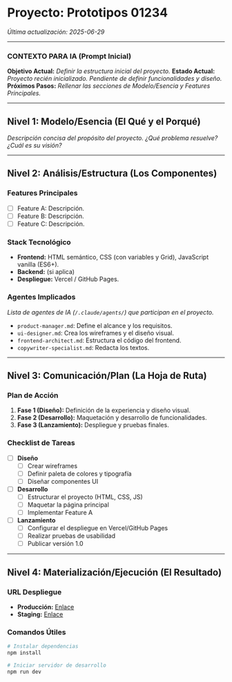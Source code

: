 # Proyecto: Prototipos 01234

*Última actualización: 2025-06-29*

---

### CONTEXTO PARA IA (Prompt Inicial)

**Objetivo Actual:** *Definir la estructura inicial del proyecto.*
**Estado Actual:** *Proyecto recién inicializado. Pendiente de definir funcionalidades y diseño.*
**Próximos Pasos:** *Rellenar las secciones de Modelo/Esencia y Features Principales.*

---

## Nivel 1: Modelo/Esencia (El Qué y el Porqué)

*Descripción concisa del propósito del proyecto. ¿Qué problema resuelve? ¿Cuál es su visión?*

---

## Nivel 2: Análisis/Estructura (Los Componentes)

### Features Principales
- [ ] Feature A: Descripción.
- [ ] Feature B: Descripción.
- [ ] Feature C: Descripción.

### Stack Tecnológico
- **Frontend:** HTML semántico, CSS (con variables y Grid), JavaScript vanilla (ES6+).
- **Backend:** (si aplica)
- **Despliegue:** Vercel / GitHub Pages.

### Agentes Implicados
*Lista de agentes de IA (`/.claude/agents/`) que participan en el proyecto.*
- `product-manager.md`: Define el alcance y los requisitos.
- `ui-designer.md`: Crea los wireframes y el diseño visual.
- `frontend-architect.md`: Estructura el código del frontend.
- `copywriter-specialist.md`: Redacta los textos.

---

## Nivel 3: Comunicación/Plan (La Hoja de Ruta)

### Plan de Acción
1.  **Fase 1 (Diseño):** Definición de la experiencia y diseño visual.
2.  **Fase 2 (Desarrollo):** Maquetación y desarrollo de funcionalidades.
3.  **Fase 3 (Lanzamiento):** Despliegue y pruebas finales.

### Checklist de Tareas
- [ ] **Diseño**
    - [ ] Crear wireframes
    - [ ] Definir paleta de colores y tipografía
    - [ ] Diseñar componentes UI
- [ ] **Desarrollo**
    - [ ] Estructurar el proyecto (HTML, CSS, JS)
    - [ ] Maquetar la página principal
    - [ ] Implementar Feature A
- [ ] **Lanzamiento**
    - [ ] Configurar el despliegue en Vercel/GitHub Pages
    - [ ] Realizar pruebas de usabilidad
    - [ ] Publicar versión 1.0

---

## Nivel 4: Materialización/Ejecución (El Resultado)

### URL Despliegue
- **Producción:** [Enlace](https://)
- **Staging:** [Enlace](https://)

### Comandos Útiles
```bash
# Instalar dependencias
npm install

# Iniciar servidor de desarrollo
npm run dev
```
